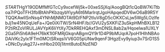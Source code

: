 $START$HgY19ODMfMfGTcCy9xcefWj5k+00xeSSjXq/AoogBQt1cQoBW7KiTtboa7rPQoTFH3fblBtAhPKbzqybYiyyA6t6MarlrqtJgoHApqedDV6wO6aB9R5YTQQKAwIlSnNsq4YNhMjNMOTAt9D/FNP2tIuV8gD5cOKXCsLjw5Wg5LOzlfebJj1w45NOqUeFa+/Qe0iXiTW/SrN4HF/b//GVU2ySXKFiZ3uSkpHMhBXLB12P2tiRtZoVIRULJAVYpK6IiYtXy7DkRREHQAxf3mDNSL8ab2a/Hqoelwa1UXLY2Ga5Pi5h6A9eH76kK1l0FMRjGkqnABgmQY9r1D4P9bMUqrA7poH1HlhNBAoDAiVKc2yIx1FTm0MCtSRxqsiVV6G05pUNw9qenF3HgzEvy9yiup3v7SrD1S5+DNcDyukg27J+mHbo200j1itmt8utoENz$END$